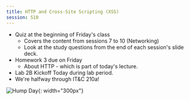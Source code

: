 ```yaml
---
title: HTTP and Cross-Site Scripting (XSS)
session: S10
---
```

* Quiz at the beginning of Friday's class
    * Covers the content from sessions 7 to 10 (Networking)
    * Look at the study questions from the end of each session's slide deck.
* Homework 3 due on Friday
    * About HTTP - which is part of today's lecture.
* Lab 2B Kickoff Today during lab period.
* We're halfway through IT&C 210a!

![Hump Day](images/humpday.png){: width="300px"}